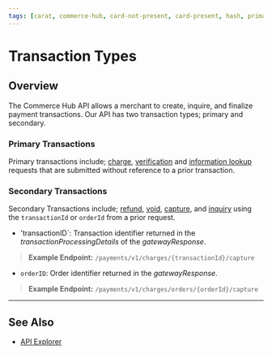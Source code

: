 ```yaml
---
tags: [carat, commerce-hub, card-not-present, card-present, hash, primary-transactions, secondary-transactions]
---
```


# Transaction Types

## Overview

The Commerce Hub API allows a merchant to create, inquire, and finalize payment transactions. Our API has two transaction types; primary and secondary.

### Primary Transactions

Primary transactions include; [charge](../API-Documents/Payments/Charges.md), [verification](../API-Documents/Payments_VAS/Verification.md) and [information lookup](../API-Documents/Payments_VAS/Information-Lookup.md) requests that are submitted without reference to a prior transaction.

### Secondary Transactions

Secondary Transactions include; [refund](../API-Documents/Payments/Refund.md), [void](../API-Documents/Payments/Cancel.md), [capture](../API-Documents/Payments/Capture.md), and [inquiry](../API-Documents/Payments/Inquiry.md) using the `transactionId` or `orderId` from a prior request.

- 'transactionID`: Transaction identifier returned in the *transactionProcessingDetails* of the *gatewayResponse*.

<!-- theme: example -->
>**Example Endpoint:** `/payments/v1/charges/{transactionId}/capture`

- `orderID`: Order identifier returned in the *gatewayResponse*.

<!-- theme: example -->
>**Example Endpoint:** `/payments/v1/charges/orders/{orderId}/capture`

---

## See Also

- [API Explorer](url)